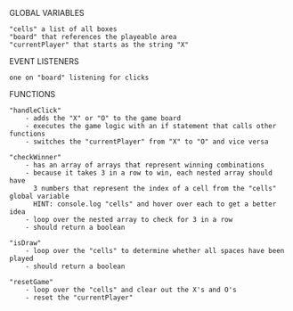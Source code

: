 GLOBAL VARIABLES

    "cells" a list of all boxes
    "board" that references the playeable area
    "currentPlayer" that starts as the string "X"


EVENT LISTENERS

    one on "board" listening for clicks


FUNCTIONS

    "handleClick" 
        - adds the "X" or "O" to the game board
        - executes the game logic with an if statement that calls other functions
        - switches the "currentPlayer" from "X" to "O" and vice versa

    "checkWinner"
        - has an array of arrays that represent winning combinations
        - because it takes 3 in a row to win, each nested array should have 
          3 numbers that represent the index of a cell from the "cells" global variable
          HINT: console.log "cells" and hover over each to get a better idea
        - loop over the nested array to check for 3 in a row
        - should return a boolean

    "isDraw"
        - loop over the "cells" to determine whether all spaces have been played
        - should return a boolean 

    "resetGame"
        - loop over the "cells" and clear out the X's and O's
        - reset the "currentPlayer"
